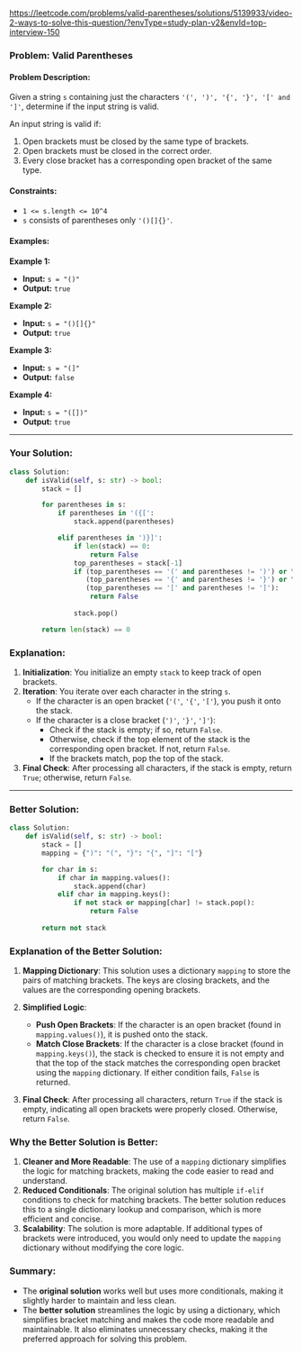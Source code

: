 https://leetcode.com/problems/valid-parentheses/solutions/5139933/video-2-ways-to-solve-this-question/?envType=study-plan-v2&envId=top-interview-150
### Problem: Valid Parentheses

#### Problem Description:
Given a string `s` containing just the characters `'(', ')', '{', '}', '[' and ']'`, determine if the input string is valid.

An input string is valid if:
1. Open brackets must be closed by the same type of brackets.
2. Open brackets must be closed in the correct order.
3. Every close bracket has a corresponding open bracket of the same type.

#### Constraints:
- `1 <= s.length <= 10^4`
- `s` consists of parentheses only `'()[]{}'`.

#### Examples:

**Example 1:**
- **Input:** `s = "()"`  
- **Output:** `true`

**Example 2:**
- **Input:** `s = "()[]{}"`  
- **Output:** `true`

**Example 3:**
- **Input:** `s = "(]"`  
- **Output:** `false`

**Example 4:**
- **Input:** `s = "([])"`  
- **Output:** `true`

---

### Your Solution:

```python
class Solution:
    def isValid(self, s: str) -> bool:
        stack = []

        for parentheses in s:
            if parentheses in '({[':
                stack.append(parentheses)

            elif parentheses in ')}]':
                if len(stack) == 0:
                    return False
                top_parentheses = stack[-1]
                if (top_parentheses == '(' and parentheses != ')') or \
                   (top_parentheses == '{' and parentheses != '}') or \
                   (top_parentheses == '[' and parentheses != ']'):
                    return False
                
                stack.pop()

        return len(stack) == 0
```

### Explanation:
1. **Initialization**: You initialize an empty `stack` to keep track of open brackets.
2. **Iteration**: You iterate over each character in the string `s`.
   - If the character is an open bracket (`'('`, `'{'`, `'['`), you push it onto the stack.
   - If the character is a close bracket (`')'`, `'}'`, `']'`):
     - Check if the stack is empty; if so, return `False`.
     - Otherwise, check if the top element of the stack is the corresponding open bracket. If not, return `False`.
     - If the brackets match, pop the top of the stack.
3. **Final Check**: After processing all characters, if the stack is empty, return `True`; otherwise, return `False`.

---

### Better Solution:

```python
class Solution:
    def isValid(self, s: str) -> bool:
        stack = []
        mapping = {")": "(", "}": "{", "]": "["}

        for char in s:
            if char in mapping.values():
                stack.append(char)
            elif char in mapping.keys():
                if not stack or mapping[char] != stack.pop():
                    return False
        
        return not stack
```

### Explanation of the Better Solution:
1. **Mapping Dictionary**: This solution uses a dictionary `mapping` to store the pairs of matching brackets. The keys are closing brackets, and the values are the corresponding opening brackets.
   
2. **Simplified Logic**:
   - **Push Open Brackets**: If the character is an open bracket (found in `mapping.values()`), it is pushed onto the stack.
   - **Match Close Brackets**: If the character is a close bracket (found in `mapping.keys()`), the stack is checked to ensure it is not empty and that the top of the stack matches the corresponding open bracket using the `mapping` dictionary. If either condition fails, `False` is returned.
   
3. **Final Check**: After processing all characters, return `True` if the stack is empty, indicating all open brackets were properly closed. Otherwise, return `False`.

### Why the Better Solution is Better:
1. **Cleaner and More Readable**: The use of a `mapping` dictionary simplifies the logic for matching brackets, making the code easier to read and understand.
2. **Reduced Conditionals**: The original solution has multiple `if-elif` conditions to check for matching brackets. The better solution reduces this to a single dictionary lookup and comparison, which is more efficient and concise.
3. **Scalability**: The solution is more adaptable. If additional types of brackets were introduced, you would only need to update the `mapping` dictionary without modifying the core logic.

### Summary:
- The **original solution** works well but uses more conditionals, making it slightly harder to maintain and less clean.
- The **better solution** streamlines the logic by using a dictionary, which simplifies bracket matching and makes the code more readable and maintainable. It also eliminates unnecessary checks, making it the preferred approach for solving this problem.